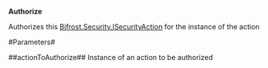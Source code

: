 **Authorize**

Authorizes this [Bifrost.Security.ISecurityAction](Bifrost.Security.ISecurityAction) for the instance of the action

#Parameters#


##actionToAuthorize##
Instance of an action to be authorized
